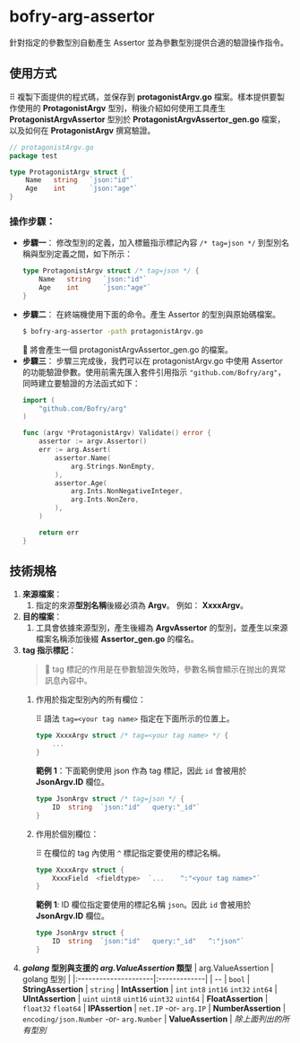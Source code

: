 bofry-arg-assertor
================
針對指定的參數型別自動產生 Assertor 並為參數型別提供合適的驗證操作指令。

## **使用方式**
⠿ 複製下面提供的程式碼，並保存到 **protagonistArgv.go** 檔案。樣本提供要製作使用的 **ProtagonistArgv** 型別，稍後介紹如何使用工具產生 **ProtagonistArgvAssertor** 型別於 **ProtagonistArgvAssertor_gen.go** 檔案，以及如何在 **ProtagonistArgv** 撰寫驗證。
```go
// protagonistArgv.go
package test

type ProtagonistArgv struct {
    Name   string   `json:"id"`
    Age    int      `json:"age"`
}
```

### **操作步驟**：
- **步驟一**： 修改型別的定義，加入標籤指示標記內容 `/* tag=json */` 到型別名稱與型別定義之間，如下所示：
    ```go
    type ProtagonistArgv struct /* tag=json */ {
        Name   string   `json:"id"`
        Age    int      `json:"age"`
    }
    ```
- **步驟二**： 在終端機使用下面的命令。產生 Assertor 的型別與原始碼檔案。
    ```bash
    $ bofry-arg-assertor -path protagonistArgv.go
    ```
    📝 將會產生一個 protagonistArgvAssertor_gen.go 的檔案。
- **步驟三**： 步驟三完成後，我們可以在 protagonistArgv.go 中使用 Assertor 的功能驗證參數。使用前需先匯入套件引用指示 `"github.com/Bofry/arg"`，同時建立要驗證的方法函式如下：
    ```go
    import (
        "github.com/Bofry/arg"
    )
    ```
    ```go
    func (argv *ProtagonistArgv) Validate() error {
        assertor := argv.Assertor()
        err := arg.Assert(
            assertor.Name(
                arg.Strings.NonEmpty,
            ),
            assertor.Age(
                arg.Ints.NonNegativeInteger,
                arg.Ints.NonZero,
            ),
        )

        return err
    }
    ```

## **技術規格**
1. **來源檔案**：
   1. 指定的來源**型別名稱**後綴必須為 **Argv**。 例如： **XxxxArgv**。
2. **目的檔案**：
   1. 工具會依據來源型別，產生後綴為 **ArgvAssertor** 的型別，並產生以來源檔案名稱添加後綴 **Assertor_gen.go** 的檔名。
3. **tag 指示標記**：
   > 💬 tag 標記的作用是在參數驗證失敗時，參數名稱會顯示在抛出的異常訊息內容中。
   1. 作用於指定型別內的所有欄位：
      
      ⠿ 語法 `tag=<your tag name>` 指定在下面所示的位置上。
        ```go
        type XxxxArgv struct /* tag=<your tag name> */ {
            ...
        }
        ```
        **範例 1**：下面範例使用 json 作為 tag 標記，因此 `id` 會被用於 **JsonArgv.ID** 欄位。
        ```go
        type JsonArgv struct /* tag=json */ {
            ID  string  `json:"id"   query:"_id"`
        }
        ```
   2. 作用於個別欄位：

        ⠿ 在欄位的 tag 內使用 `^` 標記指定要使用的標記名稱。
        ```go
        type XxxxArgv struct {
            XxxxField  <fieldtype>  `...    ^:"<your tag name>"`
        }
        ```
        **範例 1**: ID 欄位指定要使用的標記名稱 `json`。因此 `id` 會被用於 **JsonArgv.ID** 欄位。
        ```go
        type JsonArgv struct {
            ID  string  `json:"id"   query:"_id"   ^:"json"`
        }
        ```
4. ***golang* 型別與支援的 *arg.ValueAssertion* 類型** 
   | arg.ValueAssertion   | golang 型別 |
   |:---------------------|:-------------|
   | --                   | `bool`
   | **StringAssertion**  | `string`
   | **IntAssertion**     | `int` `int8` `int16` `int32` `int64`
   | **UIntAssertion**    | `uint` `uint8` `uint16` `uint32` `uint64`
   | **FloatAssertion**   | `float32` `float64`
   | **IPAssertion**      | `net.IP` -or- `arg.IP`
   | **NumberAssertion**  | `encoding/json.Number` -or- `arg.Number`
   | **ValueAssertion**   | *除上面列出的所有型別*

